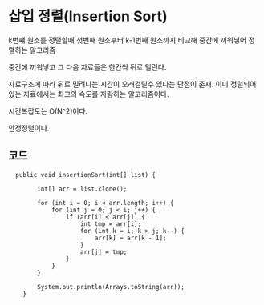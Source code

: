 # 삽입 정렬(Insertion Sort)
k번쨰 원소를 정렬할때 첫번째 원소부터 k-1번째 원소까지 비교해 중간에 끼워넣어 정렬하는 알고리즘

중간에 끼워넣고 그 다음 자료들은 한칸씩 뒤로 밀린다.

자료구조에 따라 뒤로 밀려나는 시간이 오래걸릴수 있다는 단점이 존재.
이미 정렬되어 있는 자료에서는 최고의 속도를 자랑하는 알고리즘이다.

시간복잡도는 O(N^2)이다.

안정정렬이다.

## 코드
```
  public void insertionSort(int[] list) {

        int[] arr = list.clone();

        for (int i = 0; i < arr.length; i++) {
            for (int j = 0; j < i; j++) {
                if (arr[i] < arr[j]) {
                    int tmp = arr[i];
                    for (int k = i; k > j; k--) {
                        arr[k] = arr[k - 1];
                    }
                    arr[j] = tmp;
                }
            }
        }

        System.out.println(Arrays.toString(arr));
    }

```
